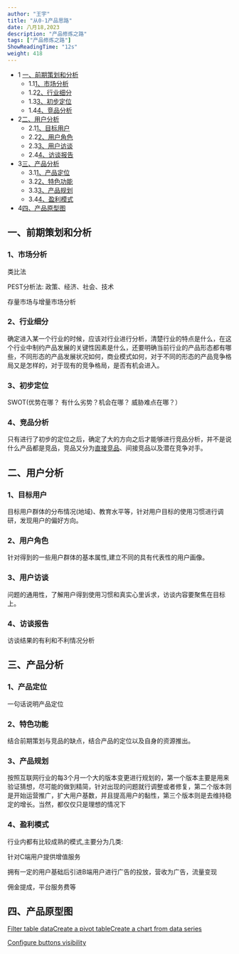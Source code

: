 ```yaml
---
author: "王宇"
title: "从0-1产品思路"
date: 八月18,2023
description: "产品修炼之路"
tags: ["产品修炼之路"]
ShowReadingTime: "12s"
weight: 418
---
```

*   1 [一、前期策划和分析](#id-从01产品思路-一、前期策划和分析)
    *   1.1[1、市场分析](#id-从01产品思路-1、市场分析)
    *   1.2[2、行业细分](#id-从01产品思路-2、行业细分)
    *   1.3[3、初步定位](#id-从01产品思路-3、初步定位)
    *   1.4[4、竞品分析](#id-从01产品思路-4、竞品分析)
*   2[二、用户分析](#id-从01产品思路-二、用户分析)
    *   2.1[1、目标用户](#id-从01产品思路-1、目标用户)
    *   2.2[2、用户角色](#id-从01产品思路-2、用户角色)
    *   2.3[3、用户访谈](#id-从01产品思路-3、用户访谈)
    *   2.4[4、访谈报告](#id-从01产品思路-4、访谈报告)
*   3[三、产品分析](#id-从01产品思路-三、产品分析)
    *   3.1[1、产品定位](#id-从01产品思路-1、产品定位)
    *   3.2[2、特色功能](#id-从01产品思路-2、特色功能)
    *   3.3[3、产品规划](#id-从01产品思路-3、产品规划)
    *   3.4[4、盈利模式](#id-从01产品思路-4、盈利模式)
*   4[四、产品原型图](#id-从01产品思路-四、产品原型图)

一、前期策划和分析
-------------------------------------------------------------------------------------------------------------------------------------------------------------------------------------------------------------------------------------------------------------------------------------------------------------------------------------------------------------------------------------------------------------------------------------------------------------------------------------------------------------------------------------------------------------------------------------------------------------------------------------------------------------

### 1、市场分析

类比法

PEST分析法: 政策、经济、社会、技术

存量市场与增量市场分析

### 2、行业细分

确定进入某一个行业的时候，应该对行业进行分析，清楚行业的特点是什么，在这个行业中制约产品发展的关键性因素是什么，还要明确当前行业的产品形态都有哪些，不同形态的产品发展状况如何，商业模式如何，对于不同的形态的产品竞争格局又是怎样的，对于现有的竞争格局，是否有机会进入。

### 3、初步定位

SWOT(优势在哪？ 有什么劣势？机会在哪？ 威胁难点在哪？）

### 4、竞品分析

只有进行了初步的定位之后，确定了大的方向之后才能够进行竞品分析，并不是说什么产品都是竞品，竞品又分为[直接竞品](https://www.zhihu.com/search?q=%E7%9B%B4%E6%8E%A5%E7%AB%9E%E5%93%81&search_source=Entity&hybrid_search_source=Entity&hybrid_search_extra=%7B%22sourceType%22%3A%22article%22%2C%22sourceId%22%3A%2227700458%22%7D)、间接竞品以及潜在竞争对手。

二、用户分析
------

### 1、目标用户

目标用户群体的分布情况(地域)、教育水平等，针对用户目标的使用习惯进行调研，发现用户的偏好方向。

### 2、用户角色

针对得到的一些用户群体的基本属性,建立不同的具有代表性的用户画像。

### 3、用户访谈

问题的通用性，了解用户得到使用习惯和真实心里诉求，访谈内容要聚焦在目标上。

### 4、访谈报告

访谈结果的有利和不利情况分析

三、产品分析
------

### 1、产品定位

一句话说明产品定位

### 2、特色功能

结合前期策划与竞品的缺点，结合产品的定位以及自身的资源推出。

### 3、产品规划

按照互联网行业的每3个月一个大的版本变更进行规划的，第一个版本主要是用来验证猜想，尽可能的做到精简，针对出现的问题就行调整或者修复，第二个版本则是开始运营推广，扩大用户基数，并且提高用户的黏性，第三个版本则是去维持稳定的增长。当然，都仅仅只是理想的情况下

### 4、盈利模式

行业内都有比较成熟的模式,主要分为几类:

针对C端用户提供增值服务

拥有一定的用户基础后引进B端用户进行广告的投放，营收为广告，流量变现

佣金提成，平台服务费等

四、产品原型图
-------

  

  

[Filter table data](#)[Create a pivot table](#)[Create a chart from data series](#)

[Configure buttons visibility](/users/tfac-settings.action)